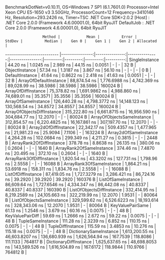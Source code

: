 
BenchmarkDotNet=v0.10.11, OS=Windows 7 SP1 (6.1.7601.0)
Processor=Intel Xeon CPU E5-1650 v3 3.50GHz, ProcessorCount=12
Frequency=3410146 Hz, Resolution=293.2426 ns, Timer=TSC
.NET Core SDK=2.0.2
  [Host]     : .NET Core 2.0.0 (Framework 4.6.00001.0), 64bit RyuJIT
  DefaultJob : .NET Core 2.0.0 (Framework 4.6.00001.0), 64bit RyuJIT


                     Method |            Mean |          Error |         StdDev |          Median |    Gen 0 |    Gen 1 |    Gen 2 | Allocated |
--------------------------- |----------------:|---------------:|---------------:|----------------:|---------:|---------:|---------:|----------:|
             SingleInstance |        44.20 ns |      1.0245 ns |       2.989 ns |        44.15 ns |   0.0051 |        - |        - |      32 B |
             ObjectInstance |        57.34 ns |      1.3187 ns |       3.867 ns |        56.10 ns |        - |        - |        - |       0 B |
            DefaultInstance |        41.64 ns |      0.8622 ns |       2.418 ns |        41.63 ns |   0.0051 |        - |        - |      32 B |
     ArrayOfDefaultInstance |    88,874.54 ns |  1,776.6988 ns |   4,742.369 ns |    89,028.99 ns |  38.5986 |  38.5986 |  38.5986 |  160024 B |
        ArrayOfDiffInstance |    75,378.82 ns |  1,691.9862 ns |   4,988.860 ns |    74,689.01 ns |  35.3571 |  35.3556 |  35.3556 |  160024 B |
        ArrayOfSameInstance |   126,440.28 ns |  4,798.3772 ns |  14,148.123 ns |   130,568.54 ns |  34.8572 |  34.8557 |  34.8557 |  160024 B |
 ArrayOfObjectsDiffInstance |   315,222.80 ns |  6,661.8715 ns |  16,956.590 ns |   304,684.77 ns |  12.2070 |        - |        - |   80024 B |
 ArrayOfObjectsSameInstance |   312,854.57 ns |  6,220.4825 ns |  16,167.861 ns |   307,197.70 ns |  12.2070 |        - |        - |   80024 B |
      Array2dOfDiffInstance |    22,342.17 ns |    509.4357 ns |   1,477.965 ns |    21,981.23 ns |  25.9094 |   7.1106 |        - |  163224 B |
      Array2dOfSameInstance |     4,264.28 ns |    102.0684 ns |     299.349 ns |     4,211.27 ns |   0.3815 |        - |        - |    2448 B |
   ArrayRank2OfDiffInstance |       378.78 ns |      8.8638 ns |      26.135 ns |       380.06 ns |   0.2604 |        - |        - |    1640 B |
   ArrayRank2OfSameInstance |       374.46 ns |      7.4870 ns |      20.495 ns |       372.10 ns |   0.2604 |        - |        - |    1640 B |
   ArrayRank3OfDiffInstance |     1,820.54 ns |     43.3202 ns |     127.731 ns |     1,798.96 ns |   2.5558 |        - |        - |   16088 B |
   ArrayRank3OfSameInstance |     1,864.21 ns |     53.6918 ns |     158.311 ns |     1,834.76 ns |   2.5558 |        - |        - |   16088 B |
         ListOfDiffInstance |    87,419.05 ns |  1,727.3279 ns |   3,286.421 ns |    86,724.16 ns |  39.2920 |  39.2920 |  39.2920 |  160376 B |
         ListOfSameInstance |    86,609.64 ns |  1,727.6546 ns |   4,334.347 ns |    86,442.08 ns |  40.8337 |  40.8337 |  40.8337 |  160390 B |
  ListOfObjectsDiffInstance |   332,414.95 ns |  8,219.2589 ns |  24,105.663 ns |   322,219.99 ns |  12.2070 |   1.9531 |        - |   80064 B |
  ListOfObjectsSameInstance |   329,599.62 ns |  6,526.6223 ns |  18,193.614 ns |   328,343.06 ns |  12.2070 |   1.9531 |        - |   80064 B |
           KeyValuePairSame |        61.13 ns |      1.2546 ns |       3.679 ns |        60.16 ns |   0.0075 |        - |        - |      48 B |
           KeyValuePairDiff |        59.69 ns |      1.2666 ns |       2.672 ns |        59.22 ns |   0.0075 |        - |        - |      48 B |
          TupleSameInstance |       111.28 ns |      2.3239 ns |       6.852 ns |       110.15 ns |   0.0075 |        - |        - |      48 B |
          TupleDiffInstance |       115.59 ns |      3.4853 ns |      10.276 ns |       115.18 ns |   0.0075 |        - |        - |      48 B |
     DictionarySameInstance | 1,613,200.55 ns | 46,603.8207 ns | 136,680.939 ns | 1,626,564.94 ns | 167.7539 | 118.8086 | 111.1133 |  764817 B |
     DictionaryDiffInstance | 1,625,637.65 ns | 48,698.8053 ns | 143,589.526 ns | 1,616,504.89 ns | 167.6172 | 118.9844 | 110.9766 |  764812 B |
